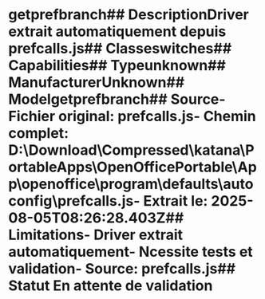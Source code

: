 # getprefbranch##  DescriptionDriver extrait automatiquement depuis prefcalls.js##  Classeswitches##  Capabilities##  Typeunknown##  ManufacturerUnknown##  Modelgetprefbranch##  Source- **Fichier original**: prefcalls.js- **Chemin complet**: D:\Download\Compressed\katana\PortableApps\OpenOfficePortable\App\openoffice\program\defaults\autoconfig\prefcalls.js- **Extrait le**: 2025-08-05T08:26:28.403Z##  Limitations- Driver extrait automatiquement- Ncessite tests et validation- Source: prefcalls.js##  Statut En attente de validation